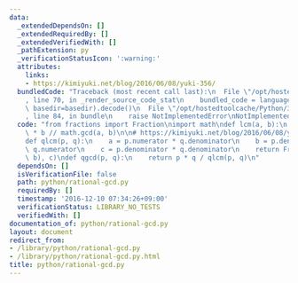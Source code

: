 ```yaml
---
data:
  _extendedDependsOn: []
  _extendedRequiredBy: []
  _extendedVerifiedWith: []
  _pathExtension: py
  _verificationStatusIcon: ':warning:'
  attributes:
    links:
    - https://kimiyuki.net/blog/2016/06/08/yuki-356/
  bundledCode: "Traceback (most recent call last):\n  File \"/opt/hostedtoolcache/Python/3.8.5/x64/lib/python3.8/site-packages/onlinejudge_verify/documentation/build.py\"\
    , line 70, in _render_source_code_stat\n    bundled_code = language.bundle(stat.path,\
    \ basedir=basedir).decode()\n  File \"/opt/hostedtoolcache/Python/3.8.5/x64/lib/python3.8/site-packages/onlinejudge_verify/languages/python.py\"\
    , line 84, in bundle\n    raise NotImplementedError\nNotImplementedError\n"
  code: "from fractions import Fraction\nimport math\ndef lcm(a, b):\n    return a\
    \ * b // math.gcd(a, b)\n\n# https://kimiyuki.net/blog/2016/06/08/yuki-356/\n\
    def qlcm(p, q):\n    a = p.numerator * q.denominator\n    b = p.denominator *\
    \ q.numerator\n    c = p.denominator * q.denominator\n    return Fraction(lcm(a,\
    \ b), c)\ndef qgcd(p, q):\n    return p * q / qlcm(p, q)\n"
  dependsOn: []
  isVerificationFile: false
  path: python/rational-gcd.py
  requiredBy: []
  timestamp: '2016-12-10 07:34:26+09:00'
  verificationStatus: LIBRARY_NO_TESTS
  verifiedWith: []
documentation_of: python/rational-gcd.py
layout: document
redirect_from:
- /library/python/rational-gcd.py
- /library/python/rational-gcd.py.html
title: python/rational-gcd.py
---
```

